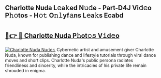 ## Charlotte Nuda L𝚎a𝚔ed N𝚞𝚍e - Part-D4J Vi𝚍𝚎o P𝚑𝚘tos - H𝚘𝚝 O𝚗𝚕yf𝚊ns L𝚎a𝚔s Ecabd

# <h2><a href="http://kf2da03.oniu.top/?m=Charlotte+Nuda">🔗👉 🔴 Charlotte Nuda P𝚑ot𝚘𝚜 V𝚒d𝚎o</a></h2>

[![Charlotte Nuda Nu𝚍e𝚜](https://i.imgur.com/0qMVB7G.gif)](http://kf2da03.oniu.top/?m=Charlotte+Nuda)
Cybernetic artist and amusement giver Charlotte Nuda, known for publishing dance and lifestyle tutorials through viral dance moves and short clips. Charlotte Nuda's public persona radiates friendliness and sincerity, while the intricacies of his private life remain shrouded in enigma.  
